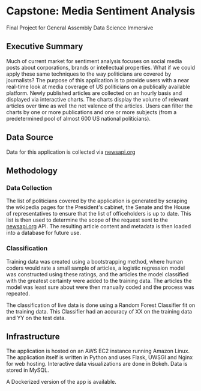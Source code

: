 # Capstone: Media Sentiment Analysis
Final Project for General Assembly Data Science Immersive

## Executive Summary
Much of current market for sentiment analysis focuses on social media posts about corporations, brands or intellectual properties.  What if we could apply these same techniques to the way politicians are covered by journalists?  The purpose of this application is to provide users with a near real-time look at media coverage of US politicians on a publically available platform.  Newly published articles are collected on an hourly basis and displayed via interactive charts.  The charts display the volume of relevant articles over time as well the net valence of the articles.  Users can filter the charts by one or more publications and one or more subjects (from a predetermined pool of almost 600 US national politicians).  

## Data Source
Data for this application is collected via [newsapi.org](newsapi.org)

## Methodology
### Data Collection
The list of politicians covered by the application is generated by scraping the wikipedia pages for the President's cabinet, the Senate and the House of representatives to ensure that the list of officeholders is up to date.  This list is then used to determine the scope of the request sent to the [newsapi.org](newsapi.org) API.  The resulting article content and metadata is then loaded into a database for future use.

### Classification
Training data was created using a bootstrapping method, where human coders would rate a small sample of articles, a logistic regression model was constructed using these ratings, and the articles the model classified with the greatest certainty were added to the training data.  The articles the model was least sure about were then manually coded and the process was repeated.

The classification of live data is done using a Random Forest Classifier fit on the training data.  This Classifier had an accuracy of XX on the training data and YY on the test data.


## Infrastructure
The application is hosted on an AWS EC2 instance running Amazon Linux.  The application itself is written in Python and uses Flask, UWSGI and Nginx for web hosting.  Interactive data visualizations are done in Bokeh.  Data is stored in MySQL.

A Dockerized version of the app is available.

